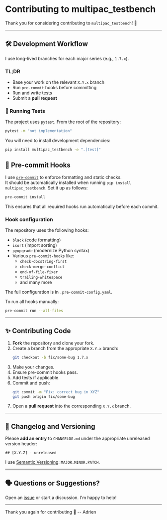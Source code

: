 # Contributing to multipac_testbench

Thank you for considering contributing to `multipac_testbench`! 🎉  

---

## 🛠 Development Workflow

I use long-lived branches for each major series (e.g., `1.7.x`).

### TL;DR

- Base your work on the relevant `X.Y.x` branch
- Run `pre-commit` hooks before committing
- Run and write tests
- Submit a **pull request**

### 🧪 Running Tests

The project uses `pytest`. From the root of the repository:

```bash
pytest -m "not implementation"
```

You will need to install development dependencies:
```bash
pip install multipac_testbench -e ".[test]"
```
## 🎯 Pre-commit Hooks

I use [`pre-commit`](https://pre-commit.com) to enforce formatting and static checks.  
It should be automatically installed when running `pip install multipac_testbench`.
Set it up as follows:

```bash
pre-commit install
```

This ensures that all required hooks run automatically before each commit.

### Hook configuration

The repository uses the following hooks:

- `black` (code formatting)
- `isort` (import sorting)
- `pyupgrade` (modernize Python syntax)
- Various `pre-commit-hooks` like:
  - `check-docstring-first`
  - `check-merge-conflict`
  - `end-of-file-fixer`
  - `trailing-whitespace`
  - and many more

The full configuration is in `.pre-commit-config.yaml`.

To run all hooks manually:

```bash
pre-commit run --all-files
```
---

## ✨ Contributing Code

1. **Fork** the repository and clone your fork.
2. Create a branch from the appropriate `X.Y.x` branch:
   ```bash
   git checkout -b fix/some-bug 1.7.x
   ```
3. Make your changes.
4. Ensure pre-commit hooks pass.
5. Add tests if applicable.
6. Commit and push:
   ```bash
   git commit -m "Fix: correct bug in XYZ"
   git push origin fix/some-bug
   ```
7. Open a **pull request** into the corresponding `X.Y.x` branch.

---

## 🧾 Changelog and Versioning

Please **add an entry** to `CHANGELOG.md` under the appropriate unreleased version header:
```
## [X.Y.Z] - unreleased
```

I use [Semantic Versioning](https://semver.org/spec/v2.0.0.html): `MAJOR.MINOR.PATCH`.

---

## 🗣 Questions or Suggestions?

Open an [issue](https://github.com/multipac_testbench/issues) or start a discussion. I'm happy to help!

---

Thank you again for contributing 🙏 
   -- Adrien
